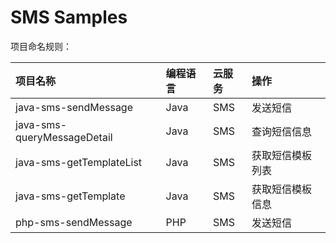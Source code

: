# SMS Samples

项目命名规则：

| 项目名称 | 编程语言 | 云服务 | 操作 |
| :-- | :-- | :-- | :-- |
| java-sms-sendMessage | Java | SMS | 发送短信 |
| java-sms-queryMessageDetail | Java | SMS | 查询短信信息 |
| java-sms-getTemplateList | Java | SMS | 获取短信模板列表 |
| java-sms-getTemplate | Java | SMS | 获取短信模板信息 |
| php-sms-sendMessage | PHP | SMS | 发送短信 |